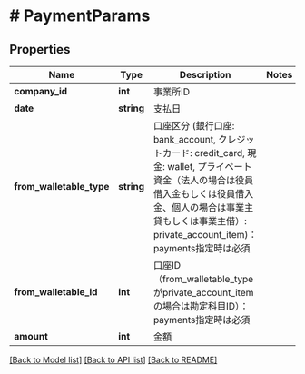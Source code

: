 # # PaymentParams

## Properties

Name | Type | Description | Notes
------------ | ------------- | ------------- | -------------
**company_id** | **int** | 事業所ID |
**date** | **string** | 支払日 |
**from_walletable_type** | **string** | 口座区分 (銀行口座: bank_account, クレジットカード: credit_card, 現金: wallet, プライベート資金（法人の場合は役員借入金もしくは役員借入金、個人の場合は事業主貸もしくは事業主借）: private_account_item)：payments指定時は必須 |
**from_walletable_id** | **int** | 口座ID（from_walletable_typeがprivate_account_itemの場合は勘定科目ID）：payments指定時は必須 |
**amount** | **int** | 金額 |

[[Back to Model list]](../../README.md#models) [[Back to API list]](../../README.md#endpoints) [[Back to README]](../../README.md)
